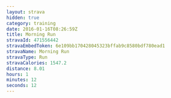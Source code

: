```yaml
---
layout: strava
hidden: true
category: training
date: 2016-01-16T08:26:59Z
title: Morning Run
stravaId: 471556442
stravaEmbedToken: 6e109bb170428045323bffab9c8580bdf780ead1
stravaName: Morning Run
stravaType: Run
stravaCalories: 1547.2
distance: 8.01
hours: 1
minutes: 12
seconds: 12
---
```

